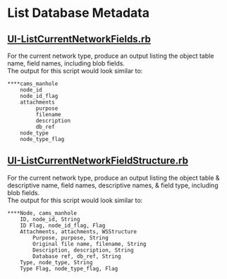 # List Database Metadata

## [UI-ListCurrentNetworkFields.rb](./UI-ListCurrentNetworkFields.rb)
For the current network type, produce an output listing the object table name, field names, including blob fields.  
The output for this script would look similar to:
```
****cams_manhole
	node_id
	node_id_flag
	attachments
		 purpose
		 filename
		 description
		 db_ref
	node_type
	node_type_flag
```

## [UI-ListCurrentNetworkFieldStructure.rb](./UI-ListCurrentNetworkFieldStructure.rb)
For the current network type, produce an output listing the object table & descriptive name, field names, descriptive names, & field type, including blob fields.  
The output for this script would look similar to:
```
****Node, cams_manhole
	ID, node_id, String
	ID Flag, node_id_flag, Flag
	Attachments, attachments, WSStructure
		Purpose, purpose, String
		Original file name, filename, String
		Description, description, String
		Database ref, db_ref, String
	Type, node_type, String
	Type Flag, node_type_flag, Flag
```
